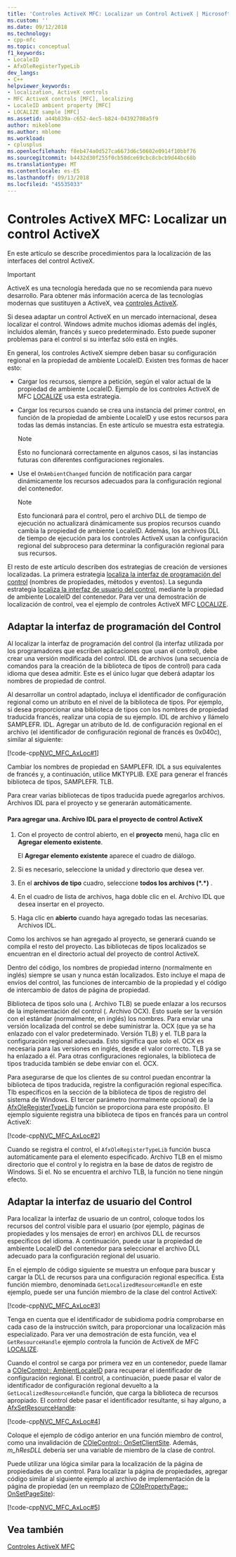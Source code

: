 ```yaml
---
title: 'Controles ActiveX MFC: Localizar un Control ActiveX | Microsoft Docs'
ms.custom: ''
ms.date: 09/12/2018
ms.technology:
- cpp-mfc
ms.topic: conceptual
f1_keywords:
- LocaleID
- AfxOleRegisterTypeLib
dev_langs:
- C++
helpviewer_keywords:
- localization, ActiveX controls
- MFC ActiveX controls [MFC], localizing
- LocaleID ambient property [MFC]
- LOCALIZE sample [MFC]
ms.assetid: a44b839a-c652-4ec5-b824-04392708a5f9
author: mikeblome
ms.author: mblome
ms.workload:
- cplusplus
ms.openlocfilehash: f8eb474a0d527ca6673d6c50602e0914f10bbf76
ms.sourcegitcommit: b4432d30f255f0cb58dce69cbc8cbcb9d44bc68b
ms.translationtype: MT
ms.contentlocale: es-ES
ms.lasthandoff: 09/13/2018
ms.locfileid: "45535033"
---
```

# <a name="mfc-activex-controls-localizing-an-activex-control"></a>Controles ActiveX MFC: Localizar un control ActiveX
En este artículo se describe procedimientos para la localización de las interfaces del control ActiveX.  

>[!IMPORTANT]
> ActiveX es una tecnología heredada que no se recomienda para nuevo desarrollo. Para obtener más información acerca de las tecnologías modernas que sustituyen a ActiveX, vea [controles ActiveX](activex-controls.md).
  
 Si desea adaptar un control ActiveX en un mercado internacional, desea localizar el control. Windows admite muchos idiomas además del inglés, incluidos alemán, francés y sueco predeterminado. Esto puede suponer problemas para el control si su interfaz sólo está en inglés.  
  
 En general, los controles ActiveX siempre deben basar su configuración regional en la propiedad de ambiente LocaleID. Existen tres formas de hacer esto:  
  
-   Cargar los recursos, siempre a petición, según el valor actual de la propiedad de ambiente LocaleID. Ejemplo de los controles ActiveX de MFC [LOCALIZE](../visual-cpp-samples.md) usa esta estrategia.  
  
-   Cargar los recursos cuando se crea una instancia del primer control, en función de la propiedad de ambiente LocaleID y use estos recursos para todas las demás instancias. En este artículo se muestra esta estrategia.  
  
    > [!NOTE]
    >  Esto no funcionará correctamente en algunos casos, si las instancias futuras con diferentes configuraciones regionales.  
  
-   Use el `OnAmbientChanged` función de notificación para cargar dinámicamente los recursos adecuados para la configuración regional del contenedor.  
  
    > [!NOTE]
    >  Esto funcionará para el control, pero el archivo DLL de tiempo de ejecución no actualizará dinámicamente sus propios recursos cuando cambia la propiedad de ambiente LocaleID. Además, los archivos DLL de tiempo de ejecución para los controles ActiveX usan la configuración regional del subproceso para determinar la configuración regional para sus recursos.  
  
 El resto de este artículo describen dos estrategias de creación de versiones localizadas. La primera estrategia [localiza la interfaz de programación del control](#_core_localizing_your_control.92.s_programmability_interface) (nombres de propiedades, métodos y eventos). La segunda estrategia [localiza la interfaz de usuario del control](#_core_localizing_the_control.92.s_user_interface), mediante la propiedad de ambiente LocaleID del contenedor. Para ver una demostración de localización de control, vea el ejemplo de controles ActiveX MFC [LOCALIZE](../visual-cpp-samples.md).  
  
##  <a name="_core_localizing_your_control.92.s_programmability_interface"></a> Adaptar la interfaz de programación del Control  
 Al localizar la interfaz de programación del control (la interfaz utilizada por los programadores que escriben aplicaciones que usan el control), debe crear una versión modificada del control. IDL de archivos (una secuencia de comandos para la creación de la biblioteca de tipos de control) para cada idioma que desea admitir. Este es el único lugar que deberá adaptar los nombres de propiedad de control.  
  
 Al desarrollar un control adaptado, incluya el identificador de configuración regional como un atributo en el nivel de la biblioteca de tipos. Por ejemplo, si desea proporcionar una biblioteca de tipos con los nombres de propiedad traducida francés, realizar una copia de su ejemplo. IDL de archivo y llámelo SAMPLEFR. IDL. Agregar un atributo de Id. de configuración regional en el archivo (el identificador de configuración regional de francés es 0x040c), similar al siguiente:  
  
 [!code-cpp[NVC_MFC_AxLoc#1](../mfc/codesnippet/cpp/mfc-activex-controls-localizing-an-activex-control_1.idl)]  
  
 Cambiar los nombres de propiedad en SAMPLEFR. IDL a sus equivalentes de francés y, a continuación, utilice MKTYPLIB. EXE para generar el francés biblioteca de tipos, SAMPLEFR. TLB.  
  
 Para crear varias bibliotecas de tipos traducida puede agregarlos archivos. Archivos IDL para el proyecto y se generarán automáticamente.  
  
#### <a name="to-add-an-idl-file-to-your-activex-control-project"></a>Para agregar una. Archivo IDL para el proyecto de control ActiveX  
  
1.  Con el proyecto de control abierto, en el **proyecto** menú, haga clic en **Agregar elemento existente**.  
  
     El **Agregar elemento existente** aparece el cuadro de diálogo.  
  
2.  Si es necesario, seleccione la unidad y directorio que desea ver.  
  
3.  En el **archivos de tipo** cuadro, seleccione **todos los archivos (\*.\*)** .  
  
4.  En el cuadro de lista de archivos, haga doble clic en el. Archivo IDL que desea insertar en el proyecto.  
  
5.  Haga clic en **abierto** cuando haya agregado todas las necesarias. Archivos IDL.  
  
 Como los archivos se han agregado al proyecto, se generará cuando se compila el resto del proyecto. Las bibliotecas de tipos localizados se encuentran en el directorio actual del proyecto de control ActiveX.  
  
 Dentro del código, los nombres de propiedad interno (normalmente en inglés) siempre se usan y nunca están localizados. Esto incluye el mapa de envíos del control, las funciones de intercambio de la propiedad y el código de intercambio de datos de página de propiedad.  
  
 Biblioteca de tipos solo una (. Archivo TLB) se puede enlazar a los recursos de la implementación del control (. Archivo OCX). Esto suele ser la versión con el estándar (normalmente, en inglés) los nombres. Para enviar una versión localizada del control se debe suministrar la. OCX (que ya se ha enlazado con el valor predeterminado. Versión TLB) y el. TLB para la configuración regional adecuada. Esto significa que solo el. OCX es necesaria para las versiones en inglés, desde el valor correcto. TLB ya se ha enlazado a él. Para otras configuraciones regionales, la biblioteca de tipos traducida también se debe enviar con el. OCX.  
  
 Para asegurarse de que los clientes de su control puedan encontrar la biblioteca de tipos traducida, registre la configuración regional específica. Tlb específicos en la sección de la biblioteca de tipos de registro del sistema de Windows. El tercer parámetro (normalmente opcional) de la [AfxOleRegisterTypeLib](../mfc/reference/registering-ole-controls.md#afxoleregistertypelib) función se proporciona para este propósito. El ejemplo siguiente registra una biblioteca de tipos en francés para un control ActiveX:  
  
 [!code-cpp[NVC_MFC_AxLoc#2](../mfc/codesnippet/cpp/mfc-activex-controls-localizing-an-activex-control_2.cpp)]  
  
 Cuando se registra el control, el `AfxOleRegisterTypeLib` función busca automáticamente para el elemento especificado. Archivo TLB en el mismo directorio que el control y lo registra en la base de datos de registro de Windows. Si el. No se encuentra el archivo TLB, la función no tiene ningún efecto.  
  
##  <a name="_core_localizing_the_control.92.s_user_interface"></a> Adaptar la interfaz de usuario del Control  
 Para localizar la interfaz de usuario de un control, coloque todos los recursos del control visible para el usuario (por ejemplo, páginas de propiedades y los mensajes de error) en archivos DLL de recursos específicos del idioma. A continuación, puede usar la propiedad de ambiente LocaleID del contenedor para seleccionar el archivo DLL adecuado para la configuración regional del usuario.  
  
 En el ejemplo de código siguiente se muestra un enfoque para buscar y cargar la DLL de recursos para una configuración regional específica. Esta función miembro, denominada `GetLocalizedResourceHandle` en este ejemplo, puede ser una función miembro de la clase del control ActiveX:  
  
 [!code-cpp[NVC_MFC_AxLoc#3](../mfc/codesnippet/cpp/mfc-activex-controls-localizing-an-activex-control_3.cpp)]  
  
 Tenga en cuenta que el identificador de subidioma podría comprobarse en cada caso de la instrucción switch, para proporcionar una localización más especializado. Para ver una demostración de esta función, vea el `GetResourceHandle` ejemplo controla la función de ActiveX de MFC [LOCALIZE](../visual-cpp-samples.md).  
  
 Cuando el control se carga por primera vez en un contenedor, puede llamar a [COleControl:: AmbientLocaleID](../mfc/reference/colecontrol-class.md#ambientlocaleid) para recuperar el identificador de configuración regional. El control, a continuación, puede pasar el valor de identificador de configuración regional devuelto a la `GetLocalizedResourceHandle` función, que carga la biblioteca de recursos apropiado. El control debe pasar el identificador resultante, si hay alguno, a [AfxSetResourceHandle](../mfc/reference/application-information-and-management.md#afxsetresourcehandle):  
  
 [!code-cpp[NVC_MFC_AxLoc#4](../mfc/codesnippet/cpp/mfc-activex-controls-localizing-an-activex-control_4.cpp)]  
  
 Coloque el ejemplo de código anterior en una función miembro de control, como una invalidación de [COleControl:: OnSetClientSite](../mfc/reference/colecontrol-class.md#onsetclientsite). Además, *m_hResDLL* debería ser una variable de miembro de la clase de control.  
  
 Puede utilizar una lógica similar para la localización de la página de propiedades de un control. Para localizar la página de propiedades, agregar código similar al siguiente ejemplo al archivo de implementación de la página de propiedad (en un reemplazo de [COlePropertyPage:: OnSetPageSite](../mfc/reference/colepropertypage-class.md#onsetpagesite)):  
  
 [!code-cpp[NVC_MFC_AxLoc#5](../mfc/codesnippet/cpp/mfc-activex-controls-localizing-an-activex-control_5.cpp)]  
  
## <a name="see-also"></a>Vea también  
 [Controles ActiveX MFC](../mfc/mfc-activex-controls.md)

